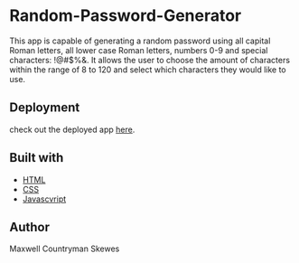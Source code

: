 # Random-Password-Generator
 This app is capable of generating a random password using all capital Roman letters, all lower case Roman letters, numbers 0-9 and special characters: !@#$%&. It allows the user to choose the amount of characters within the range of 8 to 120 and select which characters they would like to use.

## Deployment
check out the deployed app [here](https://maxskewes.github.io/Random-Password-Generator/).

## Built with
* [HTML](https://html.com)
* [CSS](https://www.w3schools.com/Css)
* [Javascvript](https://www.javascript.com)

## Author
Maxwell Countryman Skewes
